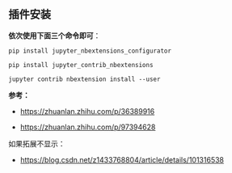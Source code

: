 ## 插件安装

**依次使用下面三个命令即可**：

```
pip install jupyter_nbextensions_configurator

pip install jupyter_contrib_nbextensions

jupyter contrib nbextension install --user
```

**参考：**

- https://zhuanlan.zhihu.com/p/36389916

- https://zhuanlan.zhihu.com/p/97394628

如果拓展不显示：

- https://blog.csdn.net/z1433768804/article/details/101316538

